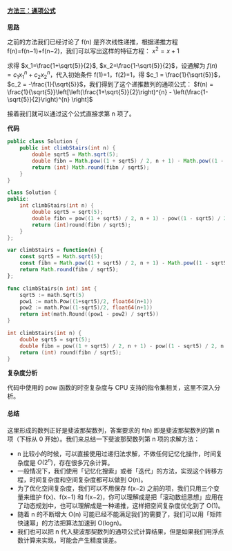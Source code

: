 ﻿#### [方法三：通项公式](https://leetcode.cn/problems/climbing-stairs/solutions/286022/pa-lou-ti-by-leetcode-solution/)

**思路**

之前的方法我们已经讨论了 f(n) 是齐次线性递推，根据递推方程 f(n)=f(n−1)+f(n−2)，我们可以写出这样的特征方程：
$x^2 = x + 1$

求得 $x_1=\frac{1+\sqrt{5}}{2}$, $x_2=\frac{1-\sqrt{5}}{2}$，设通解为 $f(n) = c_1x_1^n + c_2x_2^n$，代入初始条件 f(1)=1，f(2)=1，得 $c_1 = \frac{1}{\sqrt{5}}$，$c_2 = -\frac{1}{\sqrt{5}}$，我们得到了这个递推数列的通项公式：
$f(n) = \frac{1}{\sqrt{5}}\left[\left(\frac{1+\sqrt{5}}{2}\right)^{n} - \left(\frac{1-\sqrt{5}}{2}\right)^{n} \right]$

接着我们就可以通过这个公式直接求第 n 项了。

**代码**

```java
public class Solution {
    public int climbStairs(int n) {
        double sqrt5 = Math.sqrt(5);
        double fibn = Math.pow((1 + sqrt5) / 2, n + 1) - Math.pow((1 - sqrt5) / 2, n + 1);
        return (int) Math.round(fibn / sqrt5);
    }
}
```

```cpp
class Solution {
public:
    int climbStairs(int n) {
        double sqrt5 = sqrt(5);
        double fibn = pow((1 + sqrt5) / 2, n + 1) - pow((1 - sqrt5) / 2, n + 1);
        return (int)round(fibn / sqrt5);
    }
};
```

```javascript
var climbStairs = function(n) {
    const sqrt5 = Math.sqrt(5);
    const fibn = Math.pow((1 + sqrt5) / 2, n + 1) - Math.pow((1 - sqrt5) / 2, n + 1);
    return Math.round(fibn / sqrt5);
};
```

```go
func climbStairs(n int) int {
    sqrt5 := math.Sqrt(5)
    pow1 := math.Pow((1+sqrt5)/2, float64(n+1))
    pow2 := math.Pow((1-sqrt5)/2, float64(n+1))
    return int(math.Round((pow1 - pow2) / sqrt5))
}
```

```c
int climbStairs(int n) {
    double sqrt5 = sqrt(5);
    double fibn = pow((1 + sqrt5) / 2, n + 1) - pow((1 - sqrt5) / 2, n + 1);
    return (int) round(fibn / sqrt5);
}
```

**复杂度分析**

代码中使用的 pow 函数的时空复杂度与 CPU 支持的指令集相关，这里不深入分析。

#### 总结
这里形成的数列正好是斐波那契数列，答案要求的 f(n) 即是斐波那契数列的第 n 项（下标从 0 开始）。我们来总结一下斐波那契数列第 n 项的求解方法：
-   n 比较小的时候，可以直接使用过递归法求解，不做任何记忆化操作，时间复杂度是 $O(2^n)$，存在很多冗余计算。
-   一般情况下，我们使用「记忆化搜索」或者「迭代」的方法，实现这个转移方程，时间复杂度和空间复杂度都可以做到 O(n)。
-   为了优化空间复杂度，我们可以不用保存 f(x−2) 之前的项，我们只用三个变量来维护 f(x)、f(x−1) 和 f(x−2)，你可以理解成是把「滚动数组思想」应用在了动态规划中，也可以理解成是一种递推，这样把空间复杂度优化到了 O(1)。
-   随着 n 的不断增大 O(n) 可能已经不能满足我们的需要了，我们可以用「矩阵快速幂」的方法把算法加速到 O(log⁡n)。
-   我们也可以把 n 代入斐波那契数列的通项公式计算结果，但是如果我们用浮点数计算来实现，可能会产生精度误差。
